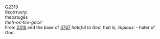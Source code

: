 <body>
  <p>G2319<br>  θεοστυγής  <br> theostugēs  <br><i>theh-os-too-gace‘ </i><br>From <a href="g2316.htm">2316</a> and the base of <a href="g4767.htm">4767</a>  <i>hateful</i> <i>to</i> <i>God</i>, that is, <i>impious:</i> - hater of God.<br></p>
 </body>